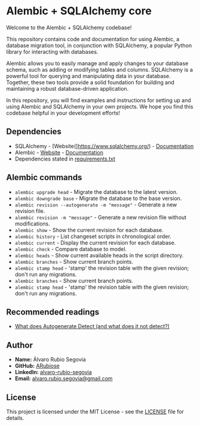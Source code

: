 # Alembic + SQLAlchemy core
Welcome to the Alembic + SQLAlchemy codebase!

This repository contains code and documentation for using Alembic, a database migration tool, in conjunction with SQLAlchemy, a popular Python library for interacting with databases.

Alembic allows you to easily manage and apply changes to your database schema, such as adding or modifying tables and columns. SQLAlchemy is a powerful tool for querying and manipulating data in your database. Together, these two tools provide a solid foundation for building and maintaining a robust database-driven application.

In this repository, you will find examples and instructions for setting up and using Alembic and SQLAlchemy in your own projects. We hope you find this codebase helpful in your development efforts!

## Dependencies
  * SQLAlchemy - [Website(]https://www.sqlalchemy.org/) - [Documentation](https://docs.sqlalchemy.org/en/14/)
  * Alembic -  [Website](https://alembic.sqlalchemy.org/en/latest/) - [Documentation](https://alembic.sqlalchemy.org/en/latest/tutorial.html)
  * Dependencies stated in [requirements.txt](requirements.txt)

## Alembic commands
  * `alembic upgrade head` - Migrate the database to the latest version.
  * `alembic downgrade base` - Migrate the database to the base version.
  * `alembic revision --autogenerate -m "message"` - Generate a new revision file.
  * `alembic revision -m "message"` - Generate a new revision file without modifications.
  * `alembic show` - Show the current revision for each database.
  * `alembic history` - List changeset scripts in chronological order.
  * `alembic current` - Display the current revision for each database.
  * `alembic check` - Compare database to model.
  * `alembic heads` - Show current available heads in the script directory.
  * `alembic branches` - Show current branch points.
  * `alembic stamp head` - 'stamp' the revision table with the given revision; don't run any migrations.
  * `alembic branches` - Show current branch points.
  * `alembic stamp head` - 'stamp' the revision table with the given revision; don't run any migrations.

## Recommended readings
 * [What does Autogenerate Detect (and what does it not detect?)](https://alembic.sqlalchemy.org/en/latest/autogenerate.html#what-does-autogenerate-detect-and-what-does-it-not-detect)


## Author
- **Name:** Álvaro Rubio Segovia
- **GitHub:** [ARubiose](https://github.com/ARubiose)
- **LinkedIn:** [alvaro-rubio-segovia](https://www.linkedin.com/in/alvaro-rubio-segovia/)
- **Email:** alvaro.rubio.segovia@gmail.com

## License
This project is licensed under the MIT License - see the [LICENSE](https://opensource.org/licenses/MIT) file for details.